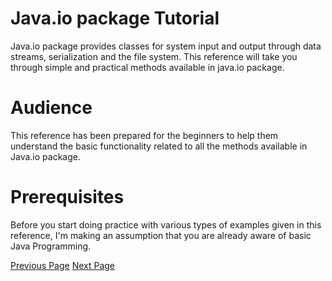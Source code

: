 # Java.io package Tutorial
Java.io package provides classes for system input and output through data streams, serialization and the file system. This reference will take you through simple and practical methods available in java.io package.

# Audience
This reference has been prepared for the beginners to help them understand the basic functionality related to all the methods available in Java.io package.

# Prerequisites
Before you start doing practice with various types of examples given in this reference, I'm making an assumption that you are already aware of basic Java Programming.


[Previous Page](../java/io/index.md) [Next Page](../java/io/java_io_bufferedinputstream.md) 
